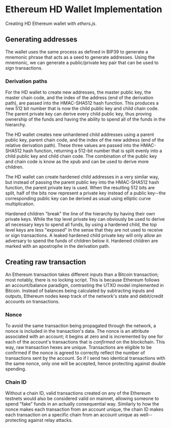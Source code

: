 # Ethereum HD Wallet Implementation

Creating HD Ethereum wallet with *ethers.js*.

## Generating addresses

The wallet uses the same process as defined in BIP39 to generate a mnemonic phrase that acts as a seed to generate addresses. Using the mnemonic, we can generate a public/private key pair that can be used to sign transactions.

### Derivation paths

For the HD wallet to create new addresses, the master public key, the master chain code, and the index of the address (end of the derivation path), are passed into the HMAC-SHA512 hash function. This produces a new 512 bit number that is now the child public key and child chain code. The parent private key can derive every child public key, thus proving ownership of the funds and having the ability to spend all of the funds in the hierarchy.

The HD wallet creates new unhardened child addresses using a parent public key, parent chain code, and the index of the new address (end of the relative derivation path). These three values are passed into the HMAC-SHA512 hash function, returning a 512-bit number that is split evenly into a child public key and child chain code. The combination of the public key and chain code is know as the xpub and can be used to derive more children.

The HD wallet can create hardened child addresses in a very similar way, but instead of passing the parent public key into the HMAC-SHA512 hash function, the parent private key is used. When the resulting 512 bits are split, half of the bits now represent a private key instead of a public key--the corresponding public key can be derived as usual using elliptic curve multiplication.

Hardened children "break" the line of the hierarchy by having their own private keys. While the top level private key can obviously be used to derive all necessary keys to spend all funds, by using a hardened child, the top level keys are less "exposed" in the sense that they are not used to receive or sign transactions. A leaked hardened child private key will only allow an adversary to spend the funds of children below it. Hardened children are marked with an apostrophe in the derivation path.

## Creating raw transaction

An Ethereum transaction takes different inputs than a Bitcoin transaction; most notably, there is no locking script. This is because Ethereum follows an account/balance paradigm, contrasting the UTXO model implemented in Bitcoin. Instead of balances being calculated by subtracting inputs and outputs, Ethereum nodes keep track of the network's state and debit/credit accounts on transactions. 

### Nonce

To avoid the same transaction being propagated through the network, a nonce is included in the transaction's data. The nonce is an attribute associated with an account; it begins at zero and is incremented by one for each of the account's transactions that is *confirmed* on the blockchain. This way, raw transaction hexes are unique. Transactions are eligible to be confirmed if the nonce is agreed to correctly reflect the number of transactions sent by the account. So if I send two identical transactions with the same nonce, only one will be accepted, hence protecting against double spending.

### Chain ID

Without a chain ID, valid transactions created on any of the Ethereum testnets would also be considered valid on mainnet, allowing someone to spend "fake" funds in an actually consequential way. Similarly to how the nonce makes each transaction from an account unique, the chain ID makes each transaction on a specific chain from an account unique as well--protecting against relay attacks.
